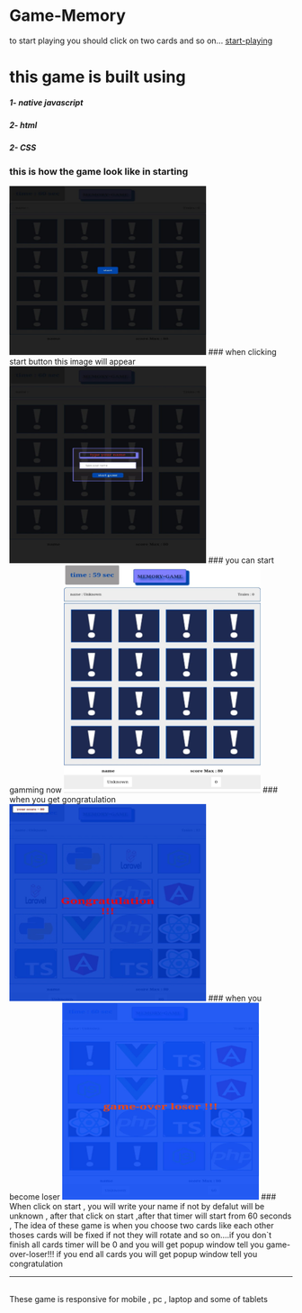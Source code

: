 # Game-Memory
to start playing you should click on two cards and so on...
[start-playing](https://kareemtarekk.github.io/Game-Memory/)
# this game is built using
##### 1- native javascript 
##### 2- html
##### 2- CSS
### this is how the game look like in starting
<img src="https://github.com/kareemtarekK/Game-Memory/blob/main/imagesGame/s.jpg" width = 350 height = 300>
### when clicking start button this image will appear
<img src="https://github.com/kareemtarekK/Game-Memory/blob/main/imagesGame/e.jpg" width = 350 height = 350>
### you can start gamming now 
<img src="https://github.com/kareemtarekK/Game-Memory/blob/main/imagesGame/h.jpg" width = 350 height = 405>
### when you get gongratulation 
<img src="https://github.com/kareemtarekK/Game-Memory/blob/main/imagesGame/c.jpg" width = 350 height = 350>
### when you become loser 
<img src="https://github.com/kareemtarekK/Game-Memory/blob/main/imagesGame/l.jpg" width = 350 height = 350>
### When click on start , you will write your name if not by defalut will be unknown , after that click on start ,after that timer will start from 60 seconds  , The idea of these game is when you choose two cards like each other thoses cards will be fixed if not they will rotate and so on....if you don`t finish all cards timer will be 0 and you will get popup window tell you game-over-loser!!! if you end all cards you will get popup window tell you congratulation
<hr>
<br>
These game is responsive for mobile , pc , laptop and some of tablets  

